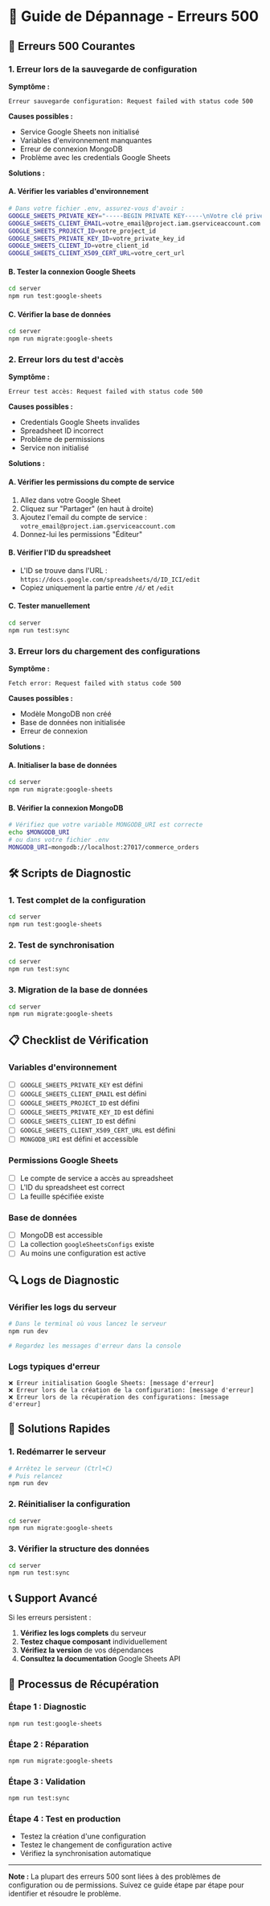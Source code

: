# 🔧 Guide de Dépannage - Erreurs 500

## 🚨 Erreurs 500 Courantes

### 1. Erreur lors de la sauvegarde de configuration

**Symptôme :**
```
Erreur sauvegarde configuration: Request failed with status code 500
```

**Causes possibles :**
- Service Google Sheets non initialisé
- Variables d'environnement manquantes
- Erreur de connexion MongoDB
- Problème avec les credentials Google Sheets

**Solutions :**

#### A. Vérifier les variables d'environnement
```bash
# Dans votre fichier .env, assurez-vous d'avoir :
GOOGLE_SHEETS_PRIVATE_KEY="-----BEGIN PRIVATE KEY-----\nVotre clé privée ici\n-----END PRIVATE KEY-----\n"
GOOGLE_SHEETS_CLIENT_EMAIL=votre_email@project.iam.gserviceaccount.com
GOOGLE_SHEETS_PROJECT_ID=votre_project_id
GOOGLE_SHEETS_PRIVATE_KEY_ID=votre_private_key_id
GOOGLE_SHEETS_CLIENT_ID=votre_client_id
GOOGLE_SHEETS_CLIENT_X509_CERT_URL=votre_cert_url
```

#### B. Tester la connexion Google Sheets
```bash
cd server
npm run test:google-sheets
```

#### C. Vérifier la base de données
```bash
cd server
npm run migrate:google-sheets
```

### 2. Erreur lors du test d'accès

**Symptôme :**
```
Erreur test accès: Request failed with status code 500
```

**Causes possibles :**
- Credentials Google Sheets invalides
- Spreadsheet ID incorrect
- Problème de permissions
- Service non initialisé

**Solutions :**

#### A. Vérifier les permissions du compte de service
1. Allez dans votre Google Sheet
2. Cliquez sur "Partager" (en haut à droite)
3. Ajoutez l'email du compte de service : `votre_email@project.iam.gserviceaccount.com`
4. Donnez-lui les permissions "Éditeur"

#### B. Vérifier l'ID du spreadsheet
- L'ID se trouve dans l'URL : `https://docs.google.com/spreadsheets/d/ID_ICI/edit`
- Copiez uniquement la partie entre `/d/` et `/edit`

#### C. Tester manuellement
```bash
cd server
npm run test:sync
```

### 3. Erreur lors du chargement des configurations

**Symptôme :**
```
Fetch error: Request failed with status code 500
```

**Causes possibles :**
- Modèle MongoDB non créé
- Base de données non initialisée
- Erreur de connexion

**Solutions :**

#### A. Initialiser la base de données
```bash
cd server
npm run migrate:google-sheets
```

#### B. Vérifier la connexion MongoDB
```bash
# Vérifiez que votre variable MONGODB_URI est correcte
echo $MONGODB_URI
# ou dans votre fichier .env
MONGODB_URI=mongodb://localhost:27017/commerce_orders
```

## 🛠️ Scripts de Diagnostic

### 1. Test complet de la configuration
```bash
cd server
npm run test:google-sheets
```

### 2. Test de synchronisation
```bash
cd server
npm run test:sync
```

### 3. Migration de la base de données
```bash
cd server
npm run migrate:google-sheets
```

## 📋 Checklist de Vérification

### Variables d'environnement
- [ ] `GOOGLE_SHEETS_PRIVATE_KEY` est défini
- [ ] `GOOGLE_SHEETS_CLIENT_EMAIL` est défini
- [ ] `GOOGLE_SHEETS_PROJECT_ID` est défini
- [ ] `GOOGLE_SHEETS_PRIVATE_KEY_ID` est défini
- [ ] `GOOGLE_SHEETS_CLIENT_ID` est défini
- [ ] `GOOGLE_SHEETS_CLIENT_X509_CERT_URL` est défini
- [ ] `MONGODB_URI` est défini et accessible

### Permissions Google Sheets
- [ ] Le compte de service a accès au spreadsheet
- [ ] L'ID du spreadsheet est correct
- [ ] La feuille spécifiée existe

### Base de données
- [ ] MongoDB est accessible
- [ ] La collection `googleSheetsConfigs` existe
- [ ] Au moins une configuration est active

## 🔍 Logs de Diagnostic

### Vérifier les logs du serveur
```bash
# Dans le terminal où vous lancez le serveur
npm run dev

# Regardez les messages d'erreur dans la console
```

### Logs typiques d'erreur
```
❌ Erreur initialisation Google Sheets: [message d'erreur]
❌ Erreur lors de la création de la configuration: [message d'erreur]
❌ Erreur lors de la récupération des configurations: [message d'erreur]
```

## 🚀 Solutions Rapides

### 1. Redémarrer le serveur
```bash
# Arrêtez le serveur (Ctrl+C)
# Puis relancez
npm run dev
```

### 2. Réinitialiser la configuration
```bash
cd server
npm run migrate:google-sheets
```

### 3. Vérifier la structure des données
```bash
cd server
npm run test:sync
```

## 📞 Support Avancé

Si les erreurs persistent :

1. **Vérifiez les logs complets** du serveur
2. **Testez chaque composant** individuellement
3. **Vérifiez la version** de vos dépendances
4. **Consultez la documentation** Google Sheets API

## 🔄 Processus de Récupération

### Étape 1 : Diagnostic
```bash
npm run test:google-sheets
```

### Étape 2 : Réparation
```bash
npm run migrate:google-sheets
```

### Étape 3 : Validation
```bash
npm run test:sync
```

### Étape 4 : Test en production
- Testez la création d'une configuration
- Testez le changement de configuration active
- Vérifiez la synchronisation automatique

---

**Note :** La plupart des erreurs 500 sont liées à des problèmes de configuration ou de permissions. Suivez ce guide étape par étape pour identifier et résoudre le problème.
